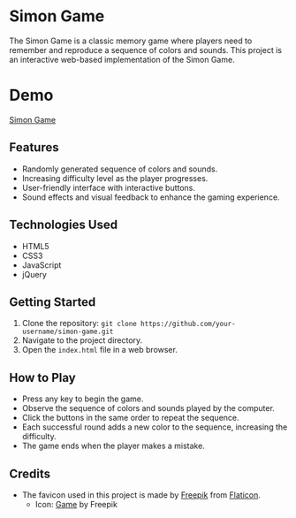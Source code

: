 # Simon Game
The Simon Game is a classic memory game where players need to remember and reproduce a sequence of colors and sounds. This project is an interactive web-based implementation of the Simon Game.

# Demo
[Simon Game](https://charlenexu20.github.io/simon-game/)

## Features

- Randomly generated sequence of colors and sounds.
- Increasing difficulty level as the player progresses.
- User-friendly interface with interactive buttons.
- Sound effects and visual feedback to enhance the gaming experience.

## Technologies Used

- HTML5
- CSS3
- JavaScript
- jQuery

## Getting Started

1. Clone the repository: `git clone https://github.com/your-username/simon-game.git`
2. Navigate to the project directory.
3. Open the `index.html` file in a web browser.

## How to Play

- Press any key to begin the game.
- Observe the sequence of colors and sounds played by the computer.
- Click the buttons in the same order to repeat the sequence.
- Each successful round adds a new color to the sequence, increasing the difficulty.
- The game ends when the player makes a mistake.

## Credits

- The favicon used in this project is made by [Freepik](https://www.flaticon.com/authors/freepik) from [Flaticon](https://www.flaticon.com/).
  - Icon: [Game](https://www.flaticon.com/free-icon/game_489700) by Freepik
